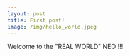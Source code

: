```yaml
---
layout: post
title: First post!
image: /img/hello_world.jpeg
---
```

Welcome to the "REAL WORLD" NEO !!!


